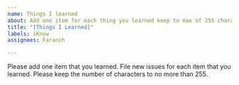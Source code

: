 ```yaml
---
name: Things I learned
about: Add one item for each thing you learned keep to max of 255 characters
title: "[Things I Learned]"
labels: iKnow
assignees: Faranch

---
```


Please add one item that you learned.  File new issues for each item that you learned.  Please keep the number of characters to no more than 255.
